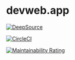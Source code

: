 # devweb.app

[![DeepSource](https://deepsource.io/gh/funcelot/devweb.app.svg/?label=active+issues&show_trend=true)](https://deepsource.io/gh/funcelot/devweb.app/?ref=repository-badge)

[![CircleCI](https://circleci.com/gh/funcelot/devweb.app/tree/master.svg?style=shield)](https://circleci.com/gh/funcelot/devwev.app/tree/master)

[![Maintainability Rating](https://sonarcloud.io/api/project_badges/measure?project=funcelot_devweb.app&metric=sqale_rating)](https://sonarcloud.io/dashboard?id=funcelot_devweb.app)
